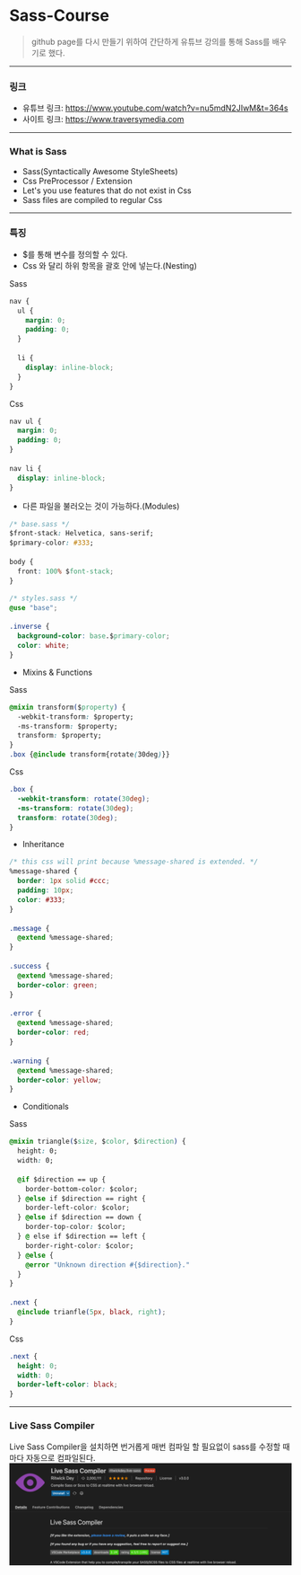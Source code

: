 # Sass-Course

> github page를 다시 만들기 위하여 간단하게 유튜브 강의를 통해 Sass를 배우기로 했다.

---

### 링크

- 유튜브 링크: https://www.youtube.com/watch?v=nu5mdN2JIwM&t=364s
- 사이트 링크: https://www.traversymedia.com

---

### What is Sass

- Sass(Syntactically Awesome StyleSheets)
- Css PreProcessor / Extension
- Let's you use features that do not exist in Css
- Sass files are compiled to regular Css

---

### 특징

- $를 통해 변수를 정의할 수 있다.
- Css 와 달리 하위 항목을 괄호 안에 넣는다.(Nesting)

Sass

```css
nav {
  ul {
    margin: 0;
    padding: 0;
  }

  li {
    display: inline-block;
  }
}
```

Css

```css
nav ul {
  margin: 0;
  padding: 0;
}

nav li {
  display: inline-block;
}
```

- 다른 파일을 불러오는 것이 가능하다.(Modules)

```css
/* base.sass */
$front-stack: Helvetica, sans-serif;
$primary-color: #333;

body {
  front: 100% $font-stack;
}
```

```css
/* styles.sass */
@use "base";

.inverse {
  background-color: base.$primary-color;
  color: white;
}
```

- Mixins & Functions

Sass

```css
@mixin transform($property) {
  -webkit-transform: $property;
  -ms-transform: $property;
  transform: $property;
}
.box {@include transform{rotate(30deg)}}
```

Css

```css
.box {
  -webkit-transform: rotate(30deg);
  -ms-transform: rotate(30deg);
  transform: rotate(30deg);
}
```

- Inheritance

```css
/* this css will print because %message-shared is extended. */
%message-shared {
  border: 1px solid #ccc;
  padding: 10px;
  color: #333;
}

.message {
  @extend %message-shared;
}

.success {
  @extend %message-shared;
  border-color: green;
}

.error {
  @extend %message-shared;
  border-color: red;
}

.warning {
  @extend %message-shared;
  border-color: yellow;
}
```

- Conditionals

Sass

```css
@mixin triangle($size, $color, $direction) {
  height: 0;
  width: 0;

  @if $direction == up {
    border-bottom-color: $color;
  } @else if $direction == right {
    border-left-color: $color;
  } @else if $direction == down {
    border-top-color: $color;
  } @ else if $direction == left {
    border-right-color: $color;
  } @else {
    @error "Unknown direction #{$direction}."
  }
}

.next {
  @include trianfle(5px, black, right);
}
```

Css

```css
.next {
  height: 0;
  width: 0;
  border-left-color: black;
}
```

---

### Live Sass Compiler

Live Sass Compiler을 설치하면 번거롭게 매번 컴파일 할 필요없이 sass를 수정할 때마다 자동으로 컴파일된다.
![image](src/images/liveSass.png)
